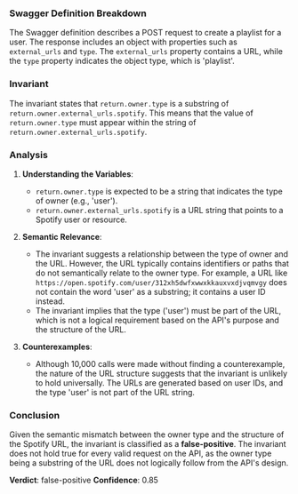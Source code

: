 ### Swagger Definition Breakdown
The Swagger definition describes a POST request to create a playlist for a user. The response includes an object with properties such as `external_urls` and `type`. The `external_urls` property contains a URL, while the `type` property indicates the object type, which is 'playlist'. 

### Invariant
The invariant states that `return.owner.type` is a substring of `return.owner.external_urls.spotify`. This means that the value of `return.owner.type` must appear within the string of `return.owner.external_urls.spotify`. 

### Analysis
1. **Understanding the Variables**: 
   - `return.owner.type` is expected to be a string that indicates the type of owner (e.g., 'user'). 
   - `return.owner.external_urls.spotify` is a URL string that points to a Spotify user or resource. 

2. **Semantic Relevance**: 
   - The invariant suggests a relationship between the type of owner and the URL. However, the URL typically contains identifiers or paths that do not semantically relate to the owner type. For example, a URL like `https://open.spotify.com/user/312xh5dwfxwwxkkauxvxdjvqmvgy` does not contain the word 'user' as a substring; it contains a user ID instead.
   - The invariant implies that the type ('user') must be part of the URL, which is not a logical requirement based on the API's purpose and the structure of the URL.

3. **Counterexamples**: 
   - Although 10,000 calls were made without finding a counterexample, the nature of the URL structure suggests that the invariant is unlikely to hold universally. The URLs are generated based on user IDs, and the type 'user' is not part of the URL string.

### Conclusion
Given the semantic mismatch between the owner type and the structure of the Spotify URL, the invariant is classified as a **false-positive**. The invariant does not hold true for every valid request on the API, as the owner type being a substring of the URL does not logically follow from the API's design. 

**Verdict**: false-positive
**Confidence**: 0.85
